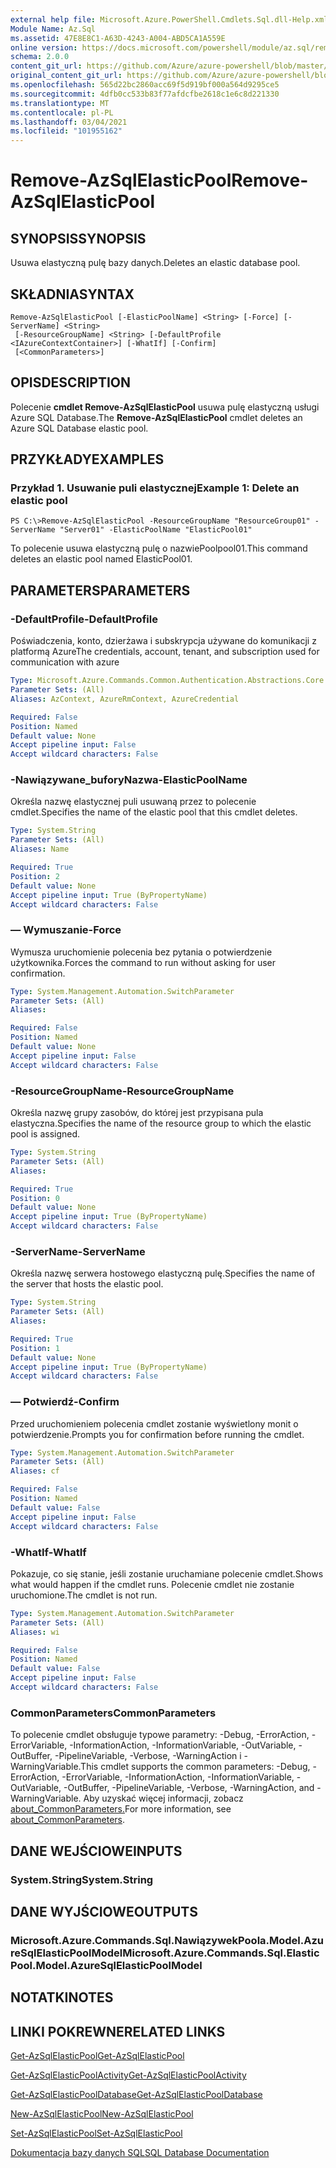 ```yaml
---
external help file: Microsoft.Azure.PowerShell.Cmdlets.Sql.dll-Help.xml
Module Name: Az.Sql
ms.assetid: 47E8E8C1-A63D-4243-A004-ABD5CA1A559E
online version: https://docs.microsoft.com/powershell/module/az.sql/remove-azsqlelasticpool
schema: 2.0.0
content_git_url: https://github.com/Azure/azure-powershell/blob/master/src/Sql/Sql/help/Remove-AzSqlElasticPool.md
original_content_git_url: https://github.com/Azure/azure-powershell/blob/master/src/Sql/Sql/help/Remove-AzSqlElasticPool.md
ms.openlocfilehash: 565d22bc2860acc69f5d919bf000a564d9295ce5
ms.sourcegitcommit: 4dfb0cc533b83f77afdcfbe2618c1e6c8d221330
ms.translationtype: MT
ms.contentlocale: pl-PL
ms.lasthandoff: 03/04/2021
ms.locfileid: "101955162"
---
```

# <span data-ttu-id="6009d-101">Remove-AzSqlElasticPool</span><span class="sxs-lookup"><span data-stu-id="6009d-101">Remove-AzSqlElasticPool</span></span>

## <span data-ttu-id="6009d-102">SYNOPSIS</span><span class="sxs-lookup"><span data-stu-id="6009d-102">SYNOPSIS</span></span>
<span data-ttu-id="6009d-103">Usuwa elastyczną pulę bazy danych.</span><span class="sxs-lookup"><span data-stu-id="6009d-103">Deletes an elastic database pool.</span></span>

## <span data-ttu-id="6009d-104">SKŁADNIA</span><span class="sxs-lookup"><span data-stu-id="6009d-104">SYNTAX</span></span>

```
Remove-AzSqlElasticPool [-ElasticPoolName] <String> [-Force] [-ServerName] <String>
 [-ResourceGroupName] <String> [-DefaultProfile <IAzureContextContainer>] [-WhatIf] [-Confirm]
 [<CommonParameters>]
```

## <span data-ttu-id="6009d-105">OPIS</span><span class="sxs-lookup"><span data-stu-id="6009d-105">DESCRIPTION</span></span>
<span data-ttu-id="6009d-106">Polecenie **cmdlet Remove-AzSqlElasticPool** usuwa pulę elastyczną usługi Azure SQL Database.</span><span class="sxs-lookup"><span data-stu-id="6009d-106">The **Remove-AzSqlElasticPool** cmdlet deletes an Azure SQL Database elastic pool.</span></span>

## <span data-ttu-id="6009d-107">PRZYKŁADY</span><span class="sxs-lookup"><span data-stu-id="6009d-107">EXAMPLES</span></span>

### <span data-ttu-id="6009d-108">Przykład 1. Usuwanie puli elastycznej</span><span class="sxs-lookup"><span data-stu-id="6009d-108">Example 1: Delete an elastic pool</span></span>
```
PS C:\>Remove-AzSqlElasticPool -ResourceGroupName "ResourceGroup01" -ServerName "Server01" -ElasticPoolName "ElasticPool01"
```

<span data-ttu-id="6009d-109">To polecenie usuwa elastyczną pulę o nazwiePoolpool01.</span><span class="sxs-lookup"><span data-stu-id="6009d-109">This command deletes an elastic pool named ElasticPool01.</span></span>

## <span data-ttu-id="6009d-110">PARAMETERS</span><span class="sxs-lookup"><span data-stu-id="6009d-110">PARAMETERS</span></span>

### <span data-ttu-id="6009d-111">-DefaultProfile</span><span class="sxs-lookup"><span data-stu-id="6009d-111">-DefaultProfile</span></span>
<span data-ttu-id="6009d-112">Poświadczenia, konto, dzierżawa i subskrypcja używane do komunikacji z platformą Azure</span><span class="sxs-lookup"><span data-stu-id="6009d-112">The credentials, account, tenant, and subscription used for communication with azure</span></span>

```yaml
Type: Microsoft.Azure.Commands.Common.Authentication.Abstractions.Core.IAzureContextContainer
Parameter Sets: (All)
Aliases: AzContext, AzureRmContext, AzureCredential

Required: False
Position: Named
Default value: None
Accept pipeline input: False
Accept wildcard characters: False
```

### <span data-ttu-id="6009d-113">-Nawiązywane_buforyNazwa</span><span class="sxs-lookup"><span data-stu-id="6009d-113">-ElasticPoolName</span></span>
<span data-ttu-id="6009d-114">Określa nazwę elastycznej puli usuwaną przez to polecenie cmdlet.</span><span class="sxs-lookup"><span data-stu-id="6009d-114">Specifies the name of the elastic pool that this cmdlet deletes.</span></span>

```yaml
Type: System.String
Parameter Sets: (All)
Aliases: Name

Required: True
Position: 2
Default value: None
Accept pipeline input: True (ByPropertyName)
Accept wildcard characters: False
```

### <span data-ttu-id="6009d-115">— Wymuszanie</span><span class="sxs-lookup"><span data-stu-id="6009d-115">-Force</span></span>
<span data-ttu-id="6009d-116">Wymusza uruchomienie polecenia bez pytania o potwierdzenie użytkownika.</span><span class="sxs-lookup"><span data-stu-id="6009d-116">Forces the command to run without asking for user confirmation.</span></span>

```yaml
Type: System.Management.Automation.SwitchParameter
Parameter Sets: (All)
Aliases:

Required: False
Position: Named
Default value: None
Accept pipeline input: False
Accept wildcard characters: False
```

### <span data-ttu-id="6009d-117">-ResourceGroupName</span><span class="sxs-lookup"><span data-stu-id="6009d-117">-ResourceGroupName</span></span>
<span data-ttu-id="6009d-118">Określa nazwę grupy zasobów, do której jest przypisana pula elastyczna.</span><span class="sxs-lookup"><span data-stu-id="6009d-118">Specifies the name of the resource group to which the elastic pool is assigned.</span></span>

```yaml
Type: System.String
Parameter Sets: (All)
Aliases:

Required: True
Position: 0
Default value: None
Accept pipeline input: True (ByPropertyName)
Accept wildcard characters: False
```

### <span data-ttu-id="6009d-119">-ServerName</span><span class="sxs-lookup"><span data-stu-id="6009d-119">-ServerName</span></span>
<span data-ttu-id="6009d-120">Określa nazwę serwera hostowego elastyczną pulę.</span><span class="sxs-lookup"><span data-stu-id="6009d-120">Specifies the name of the server that hosts the elastic pool.</span></span>

```yaml
Type: System.String
Parameter Sets: (All)
Aliases:

Required: True
Position: 1
Default value: None
Accept pipeline input: True (ByPropertyName)
Accept wildcard characters: False
```

### <span data-ttu-id="6009d-121">— Potwierdź</span><span class="sxs-lookup"><span data-stu-id="6009d-121">-Confirm</span></span>
<span data-ttu-id="6009d-122">Przed uruchomieniem polecenia cmdlet zostanie wyświetlony monit o potwierdzenie.</span><span class="sxs-lookup"><span data-stu-id="6009d-122">Prompts you for confirmation before running the cmdlet.</span></span>

```yaml
Type: System.Management.Automation.SwitchParameter
Parameter Sets: (All)
Aliases: cf

Required: False
Position: Named
Default value: False
Accept pipeline input: False
Accept wildcard characters: False
```

### <span data-ttu-id="6009d-123">-WhatIf</span><span class="sxs-lookup"><span data-stu-id="6009d-123">-WhatIf</span></span>
<span data-ttu-id="6009d-124">Pokazuje, co się stanie, jeśli zostanie uruchamiane polecenie cmdlet.</span><span class="sxs-lookup"><span data-stu-id="6009d-124">Shows what would happen if the cmdlet runs.</span></span>
<span data-ttu-id="6009d-125">Polecenie cmdlet nie zostanie uruchomione.</span><span class="sxs-lookup"><span data-stu-id="6009d-125">The cmdlet is not run.</span></span>

```yaml
Type: System.Management.Automation.SwitchParameter
Parameter Sets: (All)
Aliases: wi

Required: False
Position: Named
Default value: False
Accept pipeline input: False
Accept wildcard characters: False
```

### <span data-ttu-id="6009d-126">CommonParameters</span><span class="sxs-lookup"><span data-stu-id="6009d-126">CommonParameters</span></span>
<span data-ttu-id="6009d-127">To polecenie cmdlet obsługuje typowe parametry: -Debug, -ErrorAction, -ErrorVariable, -InformationAction, -InformationVariable, -OutVariable, -OutBuffer, -PipelineVariable, -Verbose, -WarningAction i -WarningVariable.</span><span class="sxs-lookup"><span data-stu-id="6009d-127">This cmdlet supports the common parameters: -Debug, -ErrorAction, -ErrorVariable, -InformationAction, -InformationVariable, -OutVariable, -OutBuffer, -PipelineVariable, -Verbose, -WarningAction, and -WarningVariable.</span></span> <span data-ttu-id="6009d-128">Aby uzyskać więcej informacji, zobacz [about_CommonParameters.](http://go.microsoft.com/fwlink/?LinkID=113216)</span><span class="sxs-lookup"><span data-stu-id="6009d-128">For more information, see [about_CommonParameters](http://go.microsoft.com/fwlink/?LinkID=113216).</span></span>

## <span data-ttu-id="6009d-129">DANE WEJŚCIOWE</span><span class="sxs-lookup"><span data-stu-id="6009d-129">INPUTS</span></span>

### <span data-ttu-id="6009d-130">System.String</span><span class="sxs-lookup"><span data-stu-id="6009d-130">System.String</span></span>

## <span data-ttu-id="6009d-131">DANE WYJŚCIOWE</span><span class="sxs-lookup"><span data-stu-id="6009d-131">OUTPUTS</span></span>

### <span data-ttu-id="6009d-132">Microsoft.Azure.Commands.Sql.NawiązywekPoola.Model.AzureSqlElasticPoolModel</span><span class="sxs-lookup"><span data-stu-id="6009d-132">Microsoft.Azure.Commands.Sql.ElasticPool.Model.AzureSqlElasticPoolModel</span></span>

## <span data-ttu-id="6009d-133">NOTATKI</span><span class="sxs-lookup"><span data-stu-id="6009d-133">NOTES</span></span>

## <span data-ttu-id="6009d-134">LINKI POKREWNE</span><span class="sxs-lookup"><span data-stu-id="6009d-134">RELATED LINKS</span></span>

[<span data-ttu-id="6009d-135">Get-AzSqlElasticPool</span><span class="sxs-lookup"><span data-stu-id="6009d-135">Get-AzSqlElasticPool</span></span>](./Get-AzSqlElasticPool.md)

[<span data-ttu-id="6009d-136">Get-AzSqlElasticPoolActivity</span><span class="sxs-lookup"><span data-stu-id="6009d-136">Get-AzSqlElasticPoolActivity</span></span>](./Get-AzSqlElasticPoolActivity.md)

[<span data-ttu-id="6009d-137">Get-AzSqlElasticPoolDatabase</span><span class="sxs-lookup"><span data-stu-id="6009d-137">Get-AzSqlElasticPoolDatabase</span></span>](./Get-AzSqlElasticPoolDatabase.md)

[<span data-ttu-id="6009d-138">New-AzSqlElasticPool</span><span class="sxs-lookup"><span data-stu-id="6009d-138">New-AzSqlElasticPool</span></span>](./New-AzSqlElasticPool.md)

[<span data-ttu-id="6009d-139">Set-AzSqlElasticPool</span><span class="sxs-lookup"><span data-stu-id="6009d-139">Set-AzSqlElasticPool</span></span>](./Set-AzSqlElasticPool.md)

[<span data-ttu-id="6009d-140">Dokumentacja bazy danych SQL</span><span class="sxs-lookup"><span data-stu-id="6009d-140">SQL Database Documentation</span></span>](https://docs.microsoft.com/azure/sql-database/)


